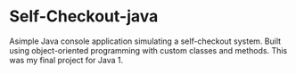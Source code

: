 # Self-Checkout-java
Asimple Java console application simulating a self-checkout system. Built using object-oriented programming with custom classes and methods. This was my final project for Java 1.
